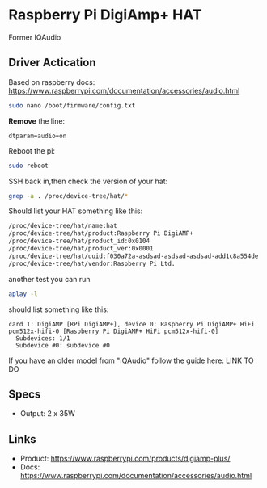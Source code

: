 # Raspberry Pi DigiAmp+ HAT
Former IQAudio

## Driver Actication

Based on raspberry docs: https://www.raspberrypi.com/documentation/accessories/audio.html

```bash
sudo nano /boot/firmware/config.txt
```



**Remove** the line: 
```
dtparam=audio=on
```

Reboot the pi:

```bash
sudo reboot
```
SSH back in,then check the version of your hat:

```bash
grep -a . /proc/device-tree/hat/*
```

Should list your HAT something like this:
```bash
/proc/device-tree/hat/name:hat
/proc/device-tree/hat/product:Raspberry Pi DigiAMP+
/proc/device-tree/hat/product_id:0x0104
/proc/device-tree/hat/product_ver:0x0001
/proc/device-tree/hat/uuid:f030a72a-asdsad-asdsad-asdsad-add1c8a554de
/proc/device-tree/hat/vendor:Raspberry Pi Ltd.
```

another test you can run

```bash
aplay -l  
```

should list something like this:

```
card 1: DigiAMP [RPi DigiAMP+], device 0: Raspberry Pi DigiAMP+ HiFi pcm512x-hifi-0 [Raspberry Pi DigiAMP+ HiFi pcm512x-hifi-0]
  Subdevices: 1/1
  Subdevice #0: subdevice #0
```
If you have an older model from "IQAudio" follow the guide here: LINK TO DO



## Specs
- Output: 2 x 35W

## Links
- Product: https://www.raspberrypi.com/products/digiamp-plus/
- Docs: https://www.raspberrypi.com/documentation/accessories/audio.html

